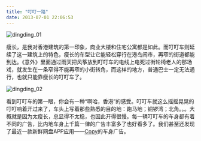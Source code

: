```yaml
---
title: "叮叮一路"
date: 2013-07-01 22:06:53
---
```


![dingding_01](../../../images/2013/07/dingding_01.jpg)

瘦长，是我对香港建筑的第一印象，商业大楼和住宅公寓都是如此。而叮叮车则延续了这一建筑上的特色，瘦长的车型让它能轻松穿行在港岛闹市，再窄的街道都能到达。《意外》里面通过雨天把风筝放到叮叮车的电线上电死过街轮椅老人的那场戏，就发生在一条窄得不能再窄的小街转角，而这样的地方，普通巴士一定无法通行，也就只能靠瘦长的叮叮车了。

![dingding_02](../../../images/2013/07/dingding_02.jpg)
 
看到叮叮车的第一眼，你会有一种“啊哈，香港”的感受。叮叮车就这么摇摇晃晃的叮叮响着开过来了，车头上写着那些熟悉的目的地：跑马地；铜锣湾；北角。。。大概就是因为太瘦长，总显得不太稳，也因此开得很慢。每一辆叮叮车的车身都有着不同的广告，比内地车身上千篇一律的广告丰富多了也好看多了。我们甚至还发现了最近一款新鲜网盘APP应用——[Copy](http://www.copy.com "copy")的车身广告。